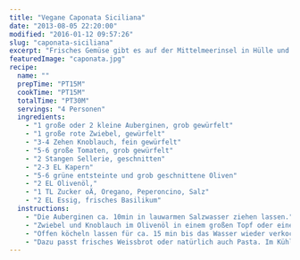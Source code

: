```yaml
---
title: "Vegane Caponata Siciliana"
date: "2013-08-05 22:20:00"
modified: "2016-01-12 09:57:26"
slug: "caponata-siciliana"
excerpt: "Frisches Gemüse gibt es auf der Mittelmeerinsel in Hülle und Fülle. Auch an entsprechend leckeren Rezepten fehlt es nicht."
featuredImage: "caponata.jpg"
recipe:
  name: ""
  prepTime: "PT15M"
  cookTime: "PT15M"
  totalTime: "PT30M"
  servings: "4 Personen"
  ingredients:
    - "1 große oder 2 kleine Auberginen, grob gewürfelt"
    - "1 große rote Zwiebel, gewürfelt"
    - "3-4 Zehen Knoblauch, fein gewürfelt"
    - "5-6 große Tomaten, grob gewürfelt"
    - "2 Stangen Sellerie, geschnitten"
    - "2-3 EL Kapern"
    - "5-6 grüne entsteinte und grob geschnittene Oliven"
    - "2 EL Olivenöl,"
    - "1 TL Zucker oÄ, Oregano, Peperoncino, Salz"
    - "2 EL Essig, frisches Basilikum"
  instructions:
    - "Die Auberginen ca. 10min in lauwarmen Salzwasser ziehen lassen."
    - "Zwiebel und Knoblauch im Olivenöl in einem großen Topf oder einen Pfanne mit hohem Rand anbraten, die abgeschütteten Auberginen, 1 kleine Tasse Wasser und alle restlichen Zutaten bis auf den Essig und das Basilikum zugeben."
    - "Offen köcheln lassen für ca. 15 min bis das Wasser wieder verkocht ist und die Auberginen weich sind, dabei öfter umrühren. Mit dem Essig abschmecken und ev. nachwürzen. Mit frischem Basilikum garnieren."
    - "Dazu passt frisches Weissbrot oder natürlich auch Pasta. Im Kühlschrank hält es sich für mehrere Tage und wenn es etwas durchgezogen ist, entfaltet und verbindet sich der Geschmack erst so richtig."
---
```


